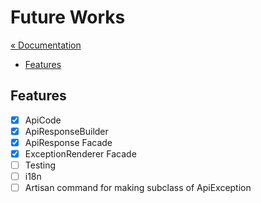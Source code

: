 # Future Works

[&laquo; Documentation](./documents.md)

* [Features](#features)

## Features

* [x] ApiCode
* [x] ApiResponseBuilder
* [x] ApiResponse Facade
* [x] ExceptionRenderer Facade
* [ ] Testing
* [ ] i18n
* [ ] Artisan command for making subclass of ApiException